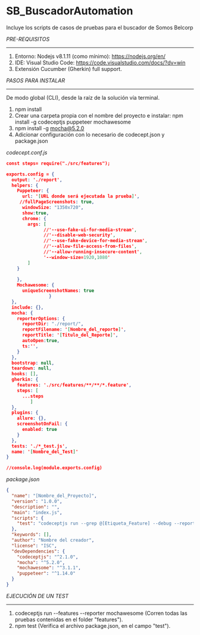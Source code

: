 # SB_BuscadorAutomation
Incluye los scripts de casos de pruebas para el buscador de Somos Belcorp

*PRE-REQUISITOS*

***
1. Entorno: Nodejs v8.1.11 (como mínimo): https://nodejs.org/en/
2. IDE: Visual Studio Code: https://code.visualstudio.com/docs/?dv=win
3. Extensión Cucumber (Gherkin) full support.

*PASOS PARA INSTALAR*

***
De modo global (CLI), desde la raíz de la solución vía terminal.
1. npm install
2. Crear una carpeta propia con el nombre del proyecto e instalar: npm install -g codeceptjs puppeteer mochawesome
3. npm install -g mocha@5.2.0
5. Adicionar configuración con lo necesario de codecept.json y package.json

*codecept.conf.js*

```json
const steps= require("./src/features");

exports.config = {
  output: './report',
  helpers: {
    Puppeteer: {
      url: '[URL donde será ejecutada la prueba]',
     //fullPageScreenshots: true,
      windowSize: "1350x720",
      show:true,
      chrome: {
        args: [
              //'--use-fake-ui-for-media-stream',
              //'--disable-web-security',
              //'--use-fake-device-for-media-stream',
              //'--allow-file-access-from-files',
              //'--allow-running-insecure-content',
              '--window-size=1920,1080'
        ]
    }
      
    },
    Mochawesome: {  
      uniqueScreenshotNames: true
                }
  },
  include: {},
  mocha: {
    reporterOptions: {
      reportDir: "./report/",
      reportFilename: '[Nombre_del_reporte]',
      reportTitle: '[Titulo_del_Reporte]',
      autoOpen:true,
      ts:'',
    }
  },
  bootstrap: null,
  teardown: null,
  hooks: [],
  gherkin: {
    features: './src/features/**/**/*.feature',
    steps: [
      ...steps
         ]
  },
  plugins: {
    allure: {},
    screenshotOnFail: {
      enabled: true
    }
  },
  tests: './*_test.js',
  name: '[Nombre_del_Test]'
}

//console.log(module.exports.config)
```
*package.json*

```json
{
  "name": "[Nombre_del_Proyecto]",
  "version": "1.0.0",
  "description": "",
  "main": "index.js",
  "scripts": {
    "test": "codeceptjs run --grep @[Etiqueta_Feature] --debug --reporter mochawesome"
  },
  "keywords": [],
  "author": "Nombre del creador",
  "license": "ISC",
  "devDependencies": {
    "codeceptjs": "^2.1.0",
    "mocha": "^5.2.0",
    "mochawesome": "^3.1.1",
    "puppeteer": "^1.14.0"
  }
}
```
*EJECUCIÓN DE UN TEST*

***
1. codeceptjs run --features --reporter mochawesome (Corren todas las pruebas contenidas en el folder "features").
2. npm test (Verifica el archivo package.json, en el campo "test").
